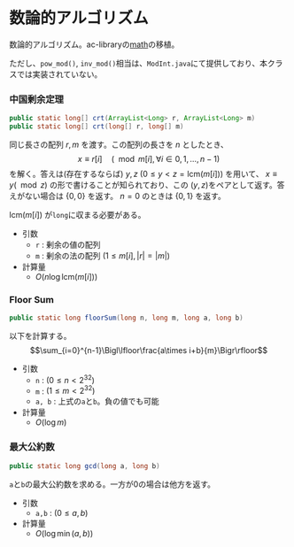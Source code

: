 # 数論的アルゴリズム

数論的アルゴリズム。ac-libraryの[math](https://github.com/atcoder/ac-library/blob/master/document_ja/math.md)の移植。

ただし、`pow_mod()`, `inv_mod()`相当は、`ModInt.java`にて提供しており、本クラスでは実装されていない。

### 中国剰余定理
```java
public static long[] crt(ArrayList<Long> r, ArrayList<Long> m)
public static long[] crt(long[] r, long[] m)
```
同じ長さの配列 $r,m$ を渡す。この配列の長さを $n$ としたとき、
$$x\equiv r[i] \quad (\mod{m[i]}, \forall i\in {0,1,\dots,n-1})$$
を解く。答えは(存在するならば) $y,z$ $(0\le y\lt z=\mathrm{lcm}{(m[i])})$ を用いて、 $x\equiv y (\mod{z})$ の形で書けることが知られており、この $(y,z)$をペアとして返す。答えがない場合は $\{0,0\}$ を返す。 $n=0$ のときは $\{0,1\}$ を返す。

$\mathrm{lcm}(m[i])$ が`long`に収まる必要がある。
- 引数
  - `r` : 剰余の値の配列
  - `m` : 剰余の法の配列 $(1\le m[i], |r|=|m|)$
- 計算量
  - $O(n\log{\mathrm{lcm}{(m[i])}})$

### Floor Sum
```java
public static long floorSum(long n, long m, long a, long b)
```
以下を計算する。
$$\sum_{i=0}^{n-1}\Bigl\lfloor\frac{a\times i+b}{m}\Bigr\rfloor$$

- 引数
  - `n` : $(0\le n\lt 2^{32})$
  - `m` : $(1\le m\lt 2^{32})$
  - `a, b` : 上式の`a`と`b`。負の値でも可能
- 計算量
  - $O(\log m)$

### 最大公約数
```java
public static long gcd(long a, long b)
```
`a`と`b`の最大公約数を求める。一方が0の場合は他方を返す。
- 引数
  - `a,b` : $(0\le a,b)$
- 計算量
  - $O(\log \min{(a,b)})$
